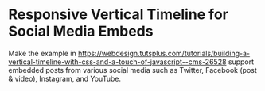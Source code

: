 # Responsive Vertical Timeline for Social Media Embeds

Make the example in https://webdesign.tutsplus.com/tutorials/building-a-vertical-timeline-with-css-and-a-touch-of-javascript--cms-26528 support embedded posts from various social media such as Twitter, Facebook (post & video), Instagram, and YouTube.
